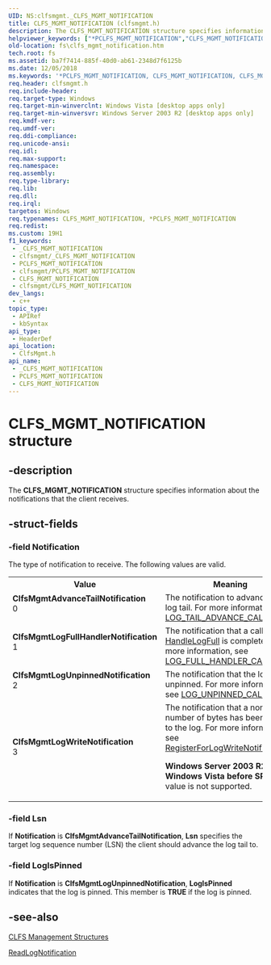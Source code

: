 ```yaml
---
UID: NS:clfsmgmt._CLFS_MGMT_NOTIFICATION
title: CLFS_MGMT_NOTIFICATION (clfsmgmt.h)
description: The CLFS_MGMT_NOTIFICATION structure specifies information about the notifications that the client receives.
helpviewer_keywords: ["*PCLFS_MGMT_NOTIFICATION","CLFS_MGMT_NOTIFICATION","CLFS_MGMT_NOTIFICATION structure [Files]","ClfsMgmtAdvanceTailNotification","ClfsMgmtLogFullHandlerNotification","ClfsMgmtLogUnpinnedNotification","ClfsMgmtLogWriteNotification","PCLFS_MGMT_NOTIFICATION","PCLFS_MGMT_NOTIFICATION structure pointer [Files]","clfsmgmt/CLFS_MGMT_NOTIFICATION","clfsmgmt/PCLFS_MGMT_NOTIFICATION","fs.clfs_mgmt_notification"]
old-location: fs\clfs_mgmt_notification.htm
tech.root: fs
ms.assetid: ba7f7414-885f-40d0-ab61-2348d7f6125b
ms.date: 12/05/2018
ms.keywords: '*PCLFS_MGMT_NOTIFICATION, CLFS_MGMT_NOTIFICATION, CLFS_MGMT_NOTIFICATION structure [Files], ClfsMgmtAdvanceTailNotification, ClfsMgmtLogFullHandlerNotification, ClfsMgmtLogUnpinnedNotification, ClfsMgmtLogWriteNotification, PCLFS_MGMT_NOTIFICATION, PCLFS_MGMT_NOTIFICATION structure pointer [Files], clfsmgmt/CLFS_MGMT_NOTIFICATION, clfsmgmt/PCLFS_MGMT_NOTIFICATION, fs.clfs_mgmt_notification'
req.header: clfsmgmt.h
req.include-header: 
req.target-type: Windows
req.target-min-winverclnt: Windows Vista [desktop apps only]
req.target-min-winversvr: Windows Server 2003 R2 [desktop apps only]
req.kmdf-ver: 
req.umdf-ver: 
req.ddi-compliance: 
req.unicode-ansi: 
req.idl: 
req.max-support: 
req.namespace: 
req.assembly: 
req.type-library: 
req.lib: 
req.dll: 
req.irql: 
targetos: Windows
req.typenames: CLFS_MGMT_NOTIFICATION, *PCLFS_MGMT_NOTIFICATION
req.redist: 
ms.custom: 19H1
f1_keywords:
 - _CLFS_MGMT_NOTIFICATION
 - clfsmgmt/_CLFS_MGMT_NOTIFICATION
 - PCLFS_MGMT_NOTIFICATION
 - clfsmgmt/PCLFS_MGMT_NOTIFICATION
 - CLFS_MGMT_NOTIFICATION
 - clfsmgmt/CLFS_MGMT_NOTIFICATION
dev_langs:
 - c++
topic_type:
 - APIRef
 - kbSyntax
api_type:
 - HeaderDef
api_location:
 - ClfsMgmt.h
api_name:
 - _CLFS_MGMT_NOTIFICATION
 - PCLFS_MGMT_NOTIFICATION
 - CLFS_MGMT_NOTIFICATION
---
```


# CLFS_MGMT_NOTIFICATION structure


## -description

The <b>CLFS_MGMT_NOTIFICATION</b> structure 
    specifies information about the notifications that the client receives.

## -struct-fields

### -field Notification

The type of notification to receive.  The following  values are valid.



<table>
<tr>
<th>Value</th>
<th>Meaning</th>
</tr>
<tr>
<td width="40%"><a id="ClfsMgmtAdvanceTailNotification"></a><a id="clfsmgmtadvancetailnotification"></a><a id="CLFSMGMTADVANCETAILNOTIFICATION"></a><dl>
<dt><b>ClfsMgmtAdvanceTailNotification</b></dt>
<dt>0</dt>
</dl>
</td>
<td width="60%">
 The notification to advance the log tail. For more information, see 
        <a href="/windows/desktop/api/clfsmgmtw32/nc-clfsmgmtw32-plog_tail_advance_callback">LOG_TAIL_ADVANCE_CALLBACK</a>.

</td>
</tr>
<tr>
<td width="40%"><a id="ClfsMgmtLogFullHandlerNotification"></a><a id="clfsmgmtlogfullhandlernotification"></a><a id="CLFSMGMTLOGFULLHANDLERNOTIFICATION"></a><dl>
<dt><b>ClfsMgmtLogFullHandlerNotification</b></dt>
<dt>1</dt>
</dl>
</td>
<td width="60%">
The notification that a  call to <a href="/windows/desktop/api/clfsmgmtw32/nf-clfsmgmtw32-handlelogfull">HandleLogFull</a> is 
        complete. For more information, see 
        <a href="/windows/desktop/api/clfsmgmtw32/nc-clfsmgmtw32-plog_full_handler_callback">LOG_FULL_HANDLER_CALLBACK</a>.

</td>
</tr>
<tr>
<td width="40%"><a id="ClfsMgmtLogUnpinnedNotification"></a><a id="clfsmgmtlogunpinnednotification"></a><a id="CLFSMGMTLOGUNPINNEDNOTIFICATION"></a><dl>
<dt><b>ClfsMgmtLogUnpinnedNotification</b></dt>
<dt>2</dt>
</dl>
</td>
<td width="60%">
The notification that the log is unpinned. For more information, see 
        <a href="/windows/desktop/api/clfsmgmtw32/nc-clfsmgmtw32-plog_unpinned_callback">LOG_UNPINNED_CALLBACK</a>.

</td>
</tr>
<tr>
<td width="40%"><a id="ClfsMgmtLogWriteNotification"></a><a id="clfsmgmtlogwritenotification"></a><a id="CLFSMGMTLOGWRITENOTIFICATION"></a><dl>
<dt><b>ClfsMgmtLogWriteNotification</b></dt>
<dt>3</dt>
</dl>
</td>
<td width="60%">
The notification that a nonzero number of bytes has been written to the log. For more information, see 
        <a href="/windows/desktop/api/clfsmgmtw32/nf-clfsmgmtw32-registerforlogwritenotification">RegisterForLogWriteNotification</a>.
        

<b>Windows Server 2003 R2 and Windows Vista before SP1:  </b>This value is not supported.

</td>
</tr>
</table>

### -field Lsn

 If <b>Notification</b> is <b>ClfsMgmtAdvanceTailNotification</b>, 
      <b>Lsn</b> specifies the target log sequence number (LSN) the client should advance the log 
      tail to.

### -field LogIsPinned

If <b>Notification</b> is <b>ClfsMgmtLogUnpinnedNotification</b>, 
      <b>LogIsPinned</b> indicates  that the log is pinned. This member is 
      <b>TRUE</b> if the log is pinned.

## -see-also

<a href="/previous-versions/windows/desktop/clfs/clfs-management-structures">CLFS Management Structures</a>



<a href="/windows/desktop/api/clfsmgmtw32/nf-clfsmgmtw32-readlognotification">ReadLogNotification</a>

